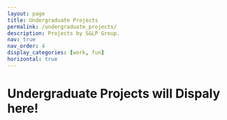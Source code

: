 ```yaml
---
layout: page
title: Undergraduate Projects
permalink: /undergraduate_projects/
description: Projects by S&LP Group.
nav: true
nav_order: 4
display_categories: [work, fun]
horizontal: true
---
```


<!-- pages/projects.md -->
<div class="projects text-justify">
<h1>Undergraduate Projects will Dispaly here!</h1>
</div>

